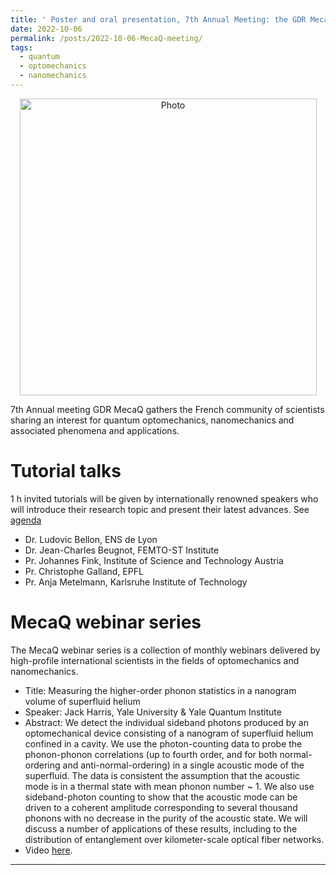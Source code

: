 ```yaml
---
title: ' Poster and oral presentation, 7th Annual Meeting: the GDR MecaQ Optomechanics'
date: 2022-10-06
permalink: /posts/2022-10-06-MecaQ-meeting/
tags:
  - quantum
  - optomechanics
  - nanomechanics
---
```


<p align="center">
  <img src="https://haoxsia.github.io/images/posts/2022-10-30-mecaQ-7th.png?raw=true" alt="Photo" style="width: 475px;"/> 
</p>
7th Annual meeting GDR MecaQ gathers the French community of scientists sharing an interest for quantum optomechanics, nanomechanics and associated phenomena and applications.

# Tutorial talks

1 h invited tutorials will be given by internationally renowned speakers who will introduce their research topic and present their latest advances. See [agenda](https://mecaqcolloq2022.sciencesconf.org/program)

* Dr. Ludovic Bellon, ENS de Lyon
* Dr. Jean-Charles Beugnot, FEMTO-ST Institute
* Pr. Johannes Fink, Institute of Science and Technology Austria
* Pr. Christophe Galland, EPFL
* Pr. Anja Metelmann, Karlsruhe Institute of Technology


# MecaQ webinar series

The MecaQ webinar series is a collection of monthly webinars delivered by high-profile international scientists in the fields of optomechanics and nanomechanics.

* Title: Measuring the higher-order phonon statistics in a nanogram volume of superfluid helium
* Speaker: Jack Harris, Yale University & Yale Quantum Institute
* Abstract: We detect the individual sideband photons produced by an optomechanical device consisting of a nanogram of superfluid helium confined in a cavity. We use the photon-counting data to probe the phonon-phonon correlations (up to fourth order, and for both normal-ordering and anti-normal-ordering) in a single acoustic mode of the superfluid. The data is consistent the assumption that the acoustic mode is in a thermal state with mean phonon number ~ 1. We also use sideband-photon counting to show that the acoustic mode can be driven to a coherent amplitude corresponding to several thousand phonons with no decrease in the purity of the acoustic state. We will discuss a number of applications of these results, including to the distribution of entanglement over kilometer-scale optical fiber networks.
* Video [here](https://www.youtube.com/watch?v=1FjmSGtnTEc&t=575s).

------

